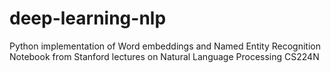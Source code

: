 # deep-learning-nlp
Python implementation of Word embeddings and Named Entity Recognition <br>
Notebook from Stanford lectures on Natural Language Processing CS224N
